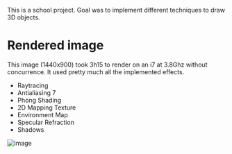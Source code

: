 This is a school project. Goal was to implement different techniques to draw 3D objects.

# Rendered image

This image (1440x900) took 3h15 to render on an i7 at 3.8Ghz without concurrence. It used pretty much all the implemented effects.

- Raytracing
- Antialiasing 7
- Phong Shading
- 2D Mapping Texture
- Environment Map
- Specular Refraction
- Shadows

![image](http://iamlookingforaninternship.com/images/raytracedImage.png)
